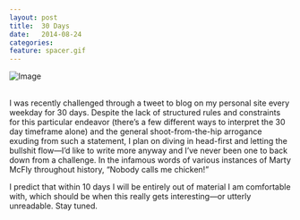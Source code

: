 ```yaml
---
layout: post
title:  30 Days
date:   2014-08-24
categories:
feature: spacer.gif
---
```

![Image]({{site.blog_img_path}}2014/tweet.jpg)

<br>I was recently challenged through a tweet to blog on my personal site every weekday for 30 days. Despite the lack of structured rules and constraints for this particular endeavor (there’s a few different ways to interpret the 30 day timeframe alone) and the general shoot-from-the-hip arrogance exuding from such a statement, I plan on diving in head-first and letting the bullshit flow—I’d like to write more anyway and I’ve never been one to back down from a challenge. In the infamous words of various instances of Marty McFly throughout history, “Nobody calls me chicken!” 

I predict that within 10 days I will be entirely out of material I am comfortable with, which should be when this really gets interesting—or utterly unreadable. Stay tuned.